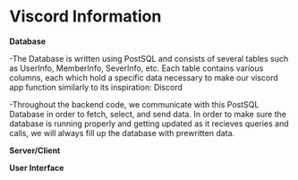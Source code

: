 # Viscord Information 

**Database**

  -The Database is written using PostSQL and consists of several tables such as UserInfo, MemberInfo, SeverInfo, etc. Each table contains various columns, each which hold a specific data necessary to make our viscord app function similarly to its inspiration: Discord 
  
  -Throughout the backend code, we communicate with this PostSQL Database in order to fetch, select, and send data. In order to make sure the database is running properly and getting updated as it recieves queries and calls, we will always fill up the database with prewritten data. 

**Server/Client**


**User Interface**
